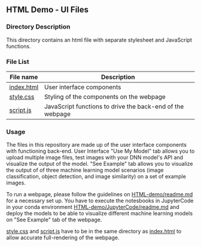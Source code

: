
## HTML Demo - UI Files

### Directory Description

This directory contains an html file with separate stylesheet and JavaScript functions. 


### File List
| File name | Description |
| --- | --- |
| [index.html](index.html) | User interface components |
| [style.css](style.css) | Styling of the components on the webpage |
| [script.js](script.js) | JavaScript functions to drive the back-end of the webpage |



### Usage

The files in this repository are made up of the user interface components with functioning back-end. User Interface "Use My Model" tab allows you to upload multiple image files, test images with your DNN model's API and visualize the output of the model. "See Example" tab allows you to visualize the output of of three machine learning model scenarios (image classification, object detection, and image similarity) on a set of example images.

To run a webpage, please follow the guidelines on [HTML-demo/readme.md](HTML-demo/readme.md) for a necessary set up. You have to execute the notesbooks in JupyterCode in your conda environment [HTML-demo/JupyterCode/readme.md](HTML-demo/JupyterCode/readme.md) and deploy the models to be able to visualize different machine learning models on "See Example" tab of the webpage.

[style.css](style.css) and [script.js](script.js) have to be in the same directory as [index.html](index.html) to allow accurate full-rendering of the webpage.
